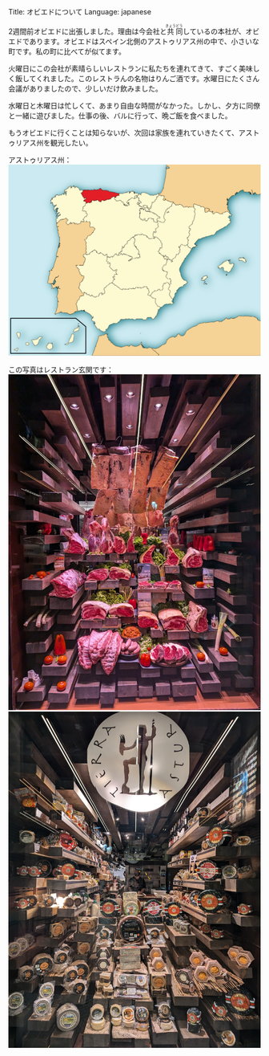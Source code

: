 Title: オビエドについて
Language: japanese

2週間前オビエドに出張しました。理由は今会社と<ruby>共<rt>きょう</rt></ruby><ruby>同<rt>どう</rt></ruby>しているの本社が、オビエドであります。オビエドはスペイン北側のアストゥリアス州の中で、小さいな町です。私の町に比べてが似てます。

火曜日にこの会社が素晴らしいレストランに私たちを連れてきて、すごく美味しく飯してくれました。このレストラんの名物はりんご酒です。水曜日にたくさん会議がありましたので、少しいだけ飲みました。

水曜日と木曜日は忙しくて、あまり自由な時間がなかった。しかし、夕方に同僚と一緒に遊びました。仕事の後、バルに行って、晩ご飯を食べました。

もうオビエドに行くことは知らないが、次回は家族を連れていきたくて、アストゥリアス州を観光したい。

アストゥリアス州：
![Asturias](./images/asturias.png)

この写真はレストラン玄関です：
![Sidreria meat and veggies](./images/oviedo-sidreria-1.jpg)
![Sidreria cheese](./images/oviedo-sidreria-2.jpg)